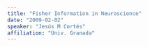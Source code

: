 ```yaml
---
title: "Fisher Information in Neuroscience"
date: "2009-02-02"
speaker: "Jesús M Cortés"
affiliation: "Univ. Granada"
---
```

